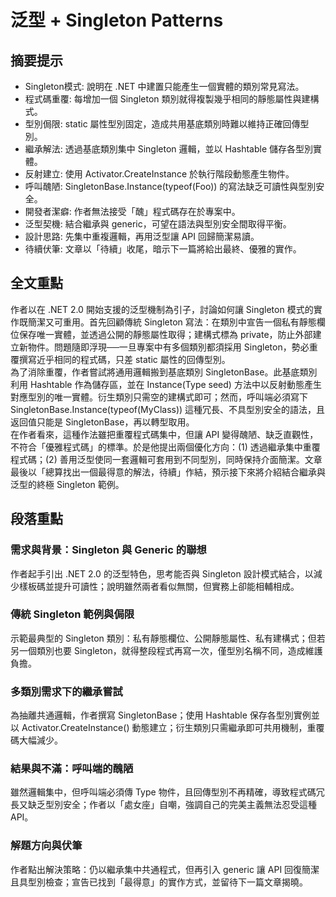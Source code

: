 # 泛型 + Singleton Patterns

## 摘要提示
- Singleton模式: 說明在 .NET 中建置只能產生一個實體的類別常見寫法。
- 程式碼重覆: 每增加一個 Singleton 類別就得複製幾乎相同的靜態屬性與建構式。
- 型別侷限: static 屬性型別固定，造成共用基底類別時難以維持正確回傳型別。
- 繼承解法: 透過基底類別集中 Singleton 邏輯，並以 Hashtable 儲存各型別實體。
- 反射建立: 使用 Activator.CreateInstance 於執行階段動態產生物件。
- 呼叫醜陋: SingletonBase.Instance(typeof(Foo)) 的寫法缺乏可讀性與型別安全。
- 開發者潔癖: 作者無法接受「醜」程式碼存在於專案中。
- 泛型契機: 結合繼承與 generic，可望在語法與型別安全間取得平衡。
- 設計思路: 先集中重複邏輯，再用泛型讓 API 回歸簡潔易讀。
- 待續伏筆: 文章以「待續」收尾，暗示下一篇將給出最終、優雅的實作。

## 全文重點
作者以在 .NET 2.0 開始支援的泛型機制為引子，討論如何讓 Singleton 模式的實作既簡潔又可重用。首先回顧傳統 Singleton 寫法：在類別中宣告一個私有靜態欄位保存唯一實體，並透過公開的靜態屬性取得；建構式標為 private，防止外部建立新物件。問題隨即浮現──一旦專案中有多個類別都須採用 Singleton，勢必重覆撰寫近乎相同的程式碼，只差 static 屬性的回傳型別。  
為了消除重覆，作者嘗試將通用邏輯搬到基底類別 SingletonBase。此基底類別利用 Hashtable 作為儲存區，並在 Instance(Type seed) 方法中以反射動態產生對應型別的唯一實體。衍生類別只需空的建構式即可；然而，呼叫端必須寫下 SingletonBase.Instance(typeof(MyClass)) 這種冗長、不具型別安全的語法，且返回值只能是 SingletonBase，再以轉型取用。  
在作者看來，這種作法雖把重覆程式碼集中，但讓 API 變得醜陋、缺乏直觀性，不符合「優雅程式碼」的標準。於是他提出兩個優化方向：(1) 透過繼承集中重覆程式碼；(2) 善用泛型使同一套邏輯可套用到不同型別，同時保持介面簡潔。文章最後以「總算找出一個最得意的解法，待續」作結，預示接下來將介紹結合繼承與泛型的終極 Singleton 範例。

## 段落重點
### 需求與背景：Singleton 與 Generic 的聯想
作者起手引出 .NET 2.0 的泛型特色，思考能否與 Singleton 設計模式結合，以減少樣板碼並提升可讀性；說明雖然兩者看似無關，但實務上卻能相輔相成。

### 傳統 Singleton 範例與侷限
示範最典型的 Singleton 類別：私有靜態欄位、公開靜態屬性、私有建構式；但若另一個類別也要 Singleton，就得整段程式再寫一次，僅型別名稱不同，造成維護負擔。

### 多類別需求下的繼承嘗試
為抽離共通邏輯，作者撰寫 SingletonBase；使用 Hashtable 保存各型別實例並以 Activator.CreateInstance() 動態建立；衍生類別只需繼承即可共用機制，重覆碼大幅減少。

### 結果與不滿：呼叫端的醜陋
雖然邏輯集中，但呼叫端必須傳 Type 物件，且回傳型別不再精確，導致程式碼冗長又缺乏型別安全；作者以「處女座」自嘲，強調自己的完美主義無法忍受這種 API。

### 解題方向與伏筆
作者點出解決策略：仍以繼承集中共通程式，但再引入 generic 讓 API 回復簡潔且具型別檢查；宣告已找到「最得意」的實作方式，並留待下一篇文章揭曉。